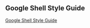 ## Google Shell Style Guide ##

[Google Shell Style Guide](https://google.github.io/styleguide/shell.xml)
